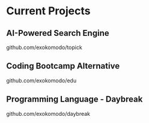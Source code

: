 # Current Projects

## AI-Powered Search Engine

github.com/exokomodo/topick

## Coding Bootcamp Alternative

github.com/exokomodo/edu

## Programming Language - Daybreak

github.com/exokomodo/daybreak
